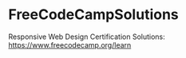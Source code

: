 # FreeCodeCampSolutions
Responsive Web Design Certification Solutions: https://www.freecodecamp.org/learn
